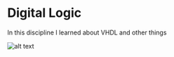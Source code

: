# Digital Logic 

In this discipline I learned about VHDL and other things
   
![alt text](https://i.ytimg.com/vi/wA_ooT4dBM8/maxresdefault.jpg)

